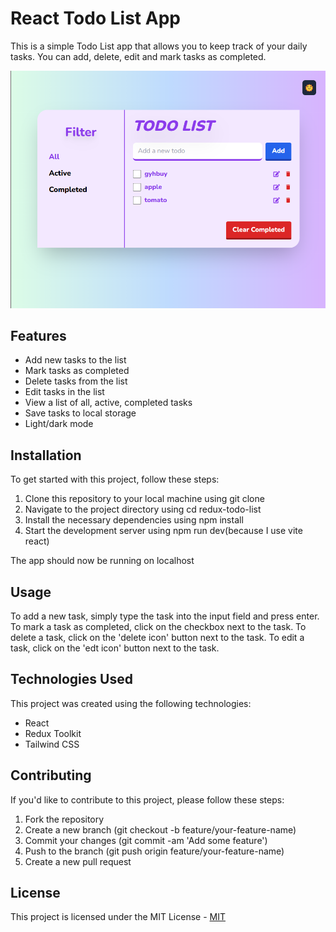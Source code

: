 # React Todo List App

This is a simple Todo List app that allows you to keep track of your daily tasks. You can add, delete, edit and mark tasks as completed.

![screenshot](./src/assets/images/screenshot.png)

## Features

- Add new tasks to the list
- Mark tasks as completed
- Delete tasks from the list
- Edit tasks in the list
- View a list of all, active, completed tasks
- Save tasks to local storage
- Light/dark mode

## Installation

To get started with this project, follow these steps:

1. Clone this repository to your local machine using git clone
2. Navigate to the project directory using cd redux-todo-list
3. Install the necessary dependencies using npm install
4. Start the development server using npm run dev(because I use vite react)

The app should now be running on localhost

## Usage

To add a new task, simply type the task into the input field and press enter. To mark a task as completed, click on the checkbox next to the task. To delete a task, click on the 'delete icon' button next to the task.
To edit a task, click on the 'edt icon' button next to the task.

## Technologies Used

This project was created using the following technologies:

- React
- Redux Toolkit
- Tailwind CSS

## Contributing

If you'd like to contribute to this project, please follow these steps:

1. Fork the repository
2. Create a new branch (git checkout -b feature/your-feature-name)
3. Commit your changes (git commit -am 'Add some feature')
4. Push to the branch (git push origin feature/your-feature-name)
5. Create a new pull request

## License

This project is licensed under the MIT License - [MIT](https://choosealicense.com/licenses/mit/)
